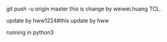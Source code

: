 git push -u origin master
this is change by weiwei.huang TCL.

update by hww1224#this update by hww

running in python3